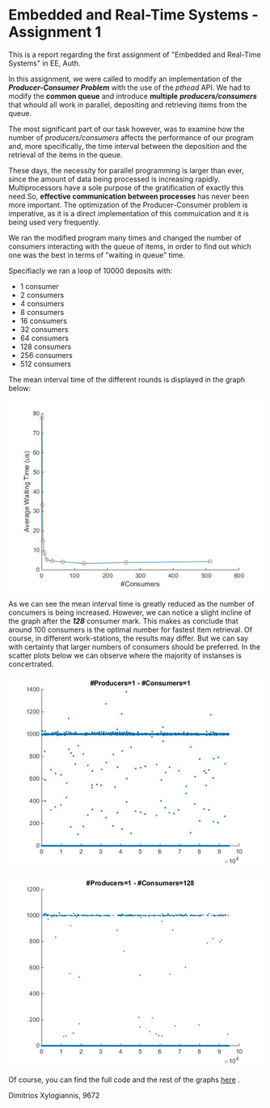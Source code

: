 # Embedded and Real-Time Systems - Assignment 1

This is a report regarding the first assignment of "Embedded and Real-Time Systems" in EE, Auth.

In this assignment, we were called to modify an implementation of the ***Producer-Consumer Problem*** with the use of the *pthead* API. We had to modify the **common queue** and introduce **multiple** ***producers/consumers*** that whould all work in parallel, depositing and retrieving items from the queue.

The most significant part of our task however, was to examine how the number of *producers/consumers* affects the performance of our program and, more specifically, the time interval between the deposition and the retrieval of the items in the queue.

These days, the necessity for parallel programming is larger than ever, since the amount of data being processed is increasing rapidly. Multiprocessors have a sole purpose of the gratification of exactly this need.So, **effective communication between processes** has never been more important. The optimization of the Producer-Consumer problem is imperative, as it is a direct implementation of this commuication and it is being used very frequently.

We ran the modified program many times and changed the number of consumers interacting with the queue of items, in order to find out which one was the best in terms of "waiting in queue" time. 

Specifiacly we ran a loop of 10000 deposits with:
* 1 consumer
* 2 consumers
* 4 consumers
* 8 consumers
* 16 consumers
* 32 consumers
* 64 consumers
* 128 consumers
* 256 consumers
* 512 consumers

The mean interval time of the different rounds is displayed in the graph below:

![mean-time](./graphs/mean-time.jpg)

As we can see the mean interval time is greatly reduced as the number of concumers is being increased. However, we can notice a slight incline of the graph after the ***128*** consumer mark. This makes as conclude that around 100 consumers is the optimal number for fastest item retrieval. Of course, in different work-stations, the results may differ. But we can say with certainty that larger numbers of consumers should be preferred. In the scatter plots below we can observe where the majority of instanses is concertrated.

![1-consumer-scatter](./graphs/con-1.jpg)

![128-consumer-scatter](./graphs/con-128.jpg)

Of course, you can find the full code and the rest of the graphs [here](https://github.com/dimitris2ks/Embedded_RealTime_1_9672.git) .

Dimitrios Xylogiannis, 9672